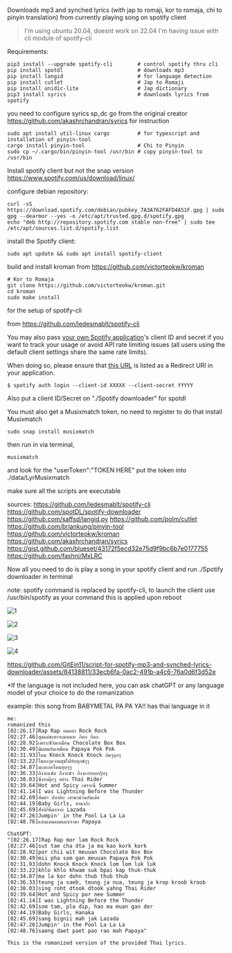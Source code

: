 Downloads mp3 and synched lyrics (with jap to romaji, kor to romaja, chi to pinyin translation) from currently playing song on spotify client

>I'm using ubuntu 20.04, doesnt work on 22.04 I'm having issue with cli module of spotify-cli

Requirements:

```
pip3 install --upgrade spotify-cli        # control spotify thru cli
pip install spotdl                        # downloads mp3
pip install langid                        # for language detection
pip install cutlet                        # Jap to Romaji
pip install unidic-lite                   # Jap dictionary
pip3 install syrics                       # downloads lyrics from spotify
```
you need to configure syrics sp_dc go from the original creator https://github.com/akashrchandran/syrics for instruction

```
sudo apt install util-linux cargo         # for typescript and installation of pinyin-tool
cargo install pinyin-tool                 # Chi to Pinyin
sudo cp ~/.cargo/bin/pinyin-tool /usr/bin # copy pinyin-tool to /usr/bin
```

Install spotify client but not the snap version
https://www.spotify.com/us/download/linux/

configure debian repository:
```
curl -sS https://download.spotify.com/debian/pubkey_7A3A762FAFD4A51F.gpg | sudo gpg --dearmor --yes -o /etc/apt/trusted.gpg.d/spotify.gpg
echo "deb http://repository.spotify.com stable non-free" | sudo tee /etc/apt/sources.list.d/spotify.list
```
install the Spotify client:
```
sudo apt update && sudo apt install spotify-client
```

build and install kroman from https://github.com/victorteokw/kroman
```
# Kor to Romaja
git clone https://github.com/victorteokw/kroman.git
cd kroman
sudo make install
```

for the setup of spotify-cli

from https://github.com/ledesmablt/spotify-cli

You may also pass [your own Spotify application](https://developer.spotify.com/dashboard/applications)'s
client ID and secret if you want to track your usage or avoid
API rate limiting issues (all users using the default client settings share the same rate limits).

When doing so, please ensure that [this URL](https://asia-east2-spotify-cli-283006.cloudfunctions.net/auth-redirect)
is listed as a Redirect URI in your application.
```
$ spotify auth login --client-id XXXXX --client-secret YYYYY
```
      
Also put a client ID/Secret on "./Spotify downloader" for spotdl

You must also get a Musixmatch token, no need to register
to do that install Musixmatch
```
sudo snap install musixmatch
```
then run in via terminal,
```
musixmatch
```
and look for the "userToken":"TOKEN HERE"
put the token into ./data/LyrMusixmatch

make sure all the scripts are executable

sources:
https://github.com/ledesmablt/spotify-cli https://github.com/spotDL/spotify-downloader https://github.com/saffsd/langid.py https://github.com/polm/cutlet https://github.com/briankung/pinyin-tool https://github.com/victorteokw/kroman https://github.com/akashrchandran/syrics https://gist.github.com/blueset/43172f5ecd32e75d9f9bc6b7e0177755 https://github.com/fashni/MxLRC


Now all you need to do is play a song in your spotify client and run ./Spotify downloader in terminal

note: spotify command is replaced by spotify-cli, to launch the client use /usr/bin/spotify as your command this is applied upon reboot

![1](https://github.com/GitEin11/mp3-synched-lrc-spotify-downloader/assets/84138811/8338ab89-bcd3-496d-970f-5fde60794dc9)


![2](https://github.com/GitEin11/mp3-synched-lrc-spotify-downloader/assets/84138811/fd4d0773-a58c-46dc-b6df-26a0516fa9fa)


![3](https://github.com/GitEin11/mp3-synched-lrc-spotify-downloader/assets/84138811/aabf2eb7-6481-49d0-8f50-203b0230e043)


![4](https://github.com/GitEin11/mp3-synched-lrc-spotify-downloader/assets/84138811/0e55fcd3-a9ce-42f1-987b-52ed93b4e363)

https://github.com/GitEin11/script-for-spotify-mp3-and-synched-lyrics-downloader/assets/84138811/33ecb6fa-0ac2-491b-a4c6-76a0d6f3d52e



*If the language is not included here, you can ask chatGPT or any language model of your choice to do the romanization

example: this song from BABYMETAL PA PA YA!! has thai language in it
```
me:
romanized this
[02:26.17]Rap Rap หมอลำ Rock Rock
[02:27.46]สุดแต่ชะตาจะมาเคาะ ก๊อก ก๊อก
[02:28.92]เพราะชีวิตเหมือน Chocolate Box Box
[02:30.49]มีผสมกันเหมือน Papaya Pok Pok
[02:31.93]โดน Knock Knock Knock ล้มๆลุกๆ
[02:33.22]โขลกๆความสุขไปกับทุกข์ๆๆ
[02:34.87]มะละกอโดนทุบๆๆ
[02:36.33]ถึงจะแซ่บ ถึงจะนัว ถึงจะกรอบกรุ้บๆ
[02:38.03]ซิ่งรถตุ๊กๆ อย่าง Thai Rider
[02:39.64]Hot and Spicy เพราะนี่ Summer
[02:41.14]I was Lightning Before the Thunder
[02:42.69]ส้มตำ ปลาดิบ เฮามาม่วนกันเด้อ
[02:44.19]Baby Girls, ฮานาก้า
[02:45.69]สั่งบิกินี่มาจาก Lazada
[02:47.26]Jumpin' in the Pool La La La
[02:48.76]แสงแดดแผดเผาเรามา Papaya
```
```
ChatGPT:
"[02:26.17]Rap Rap mor lam Rock Rock
[02:27.46]sut tae cha dta ja ma kao kork kork
[02:28.92]por chii wit meuuan Chocolate Box Box
[02:30.49]mii pha som gan meuuan Papaya Pok Pok
[02:31.93]dohn Knock Knock Knock lom lom luk luk
[02:33.22]khlo khlo khwam suk bpai kap thuk-thuk
[02:34.87]ma la kor dohn thub thub thub
[02:36.33]teung ja saeb, teung ja nua, teung ja krop kroob kroob
[02:38.03]sing roht dtook dtook yahng Thai Rider
[02:39.64]Hot and Spicy por nee Summer
[02:41.14]I was Lightning Before the Thunder
[02:42.69]som tam, pla dip, hao ma muan gan der
[02:44.19]Baby Girls, Hanaka
[02:45.69]sang bignii mah jak Lazada
[02:47.26]Jumpin' in the Pool La La La
[02:48.76]saeng daet paet pao rao mah Papaya"

This is the romanized version of the provided Thai lyrics.
```
